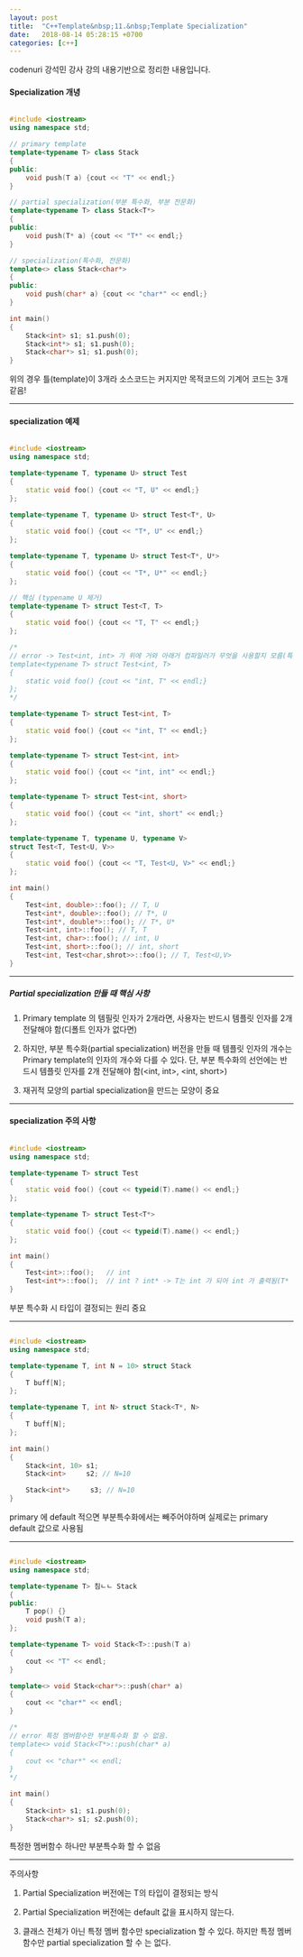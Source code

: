 ```yaml
---
layout: post
title:  "C++Template&nbsp;11.&nbsp;Template Specialization"
date:   2018-08-14 05:28:15 +0700
categories: [c++]
---
```


codenuri 강석민 강사 강의 내용기반으로 정리한 내용입니다.

#### Specialization 개녕

```cpp

#include <iostream>
using namespace std;

// primary template
template<typename T> class Stack
{
public:
	void push(T a) {cout << "T" << endl;}
}

// partial specialization(부분 특수화, 부분 전문화)
template<typename T> class Stack<T*>
{
public:
	void push(T* a) {cout << "T*" << endl;}
}

// specialization(특수화, 전문화)
template<> class Stack<char*>
{
public:
	void push(char* a) {cout << "char*" << endl;}
}

int main()
{
	Stack<int> s1; s1.push(0);
	Stack<int*> s1; s1.push(0);
	Stack<char*> s1; s1.push(0);
}

```

위의 경우 틀(template)이 3개라 소스코드는 커지지만 목적코드의 기계어 코드는 3개 같음!

---

#### specialization 예제

```cpp

#include <iostream>
using namespace std;

template<typename T, typename U> struct Test
{
	static void foo() {cout << "T, U" << endl;}
};

template<typename T, typename U> struct Test<T*, U>
{
	static void foo() {cout << "T*, U" << endl;}
};

template<typename T, typename U> struct Test<T*, U*>
{
	static void foo() {cout << "T*, U*" << endl;}
};

// 핵심 (typename U 제거)
template<typename T> struct Test<T, T>
{
	static void foo() {cout << "T, T" << endl;}
};

/*
// error -> Test<int, int> 가 위에 거와 아래거 컴파일러가 무엇을 사용할지 모름(특수화 버전이 우선되어 int, int 도 추가로 필요함)
template<typename T> struct Test<int, T>
{
	static void foo() {cout << "int, T" << endl;}
};
*/

template<typename T> struct Test<int, T>
{
	static void foo() {cout << "int, T" << endl;}
};

template<typename T> struct Test<int, int>
{
	static void foo() {cout << "int, int" << endl;}
};

template<typename T> struct Test<int, short>
{
	static void foo() {cout << "int, short" << endl;}
};

template<typename T, typename U, typename V> 
struct Test<T, Test<U, V>>
{
	static void foo() {cout << "T, Test<U, V>" << endl;}
};

int main()
{
	Test<int, double>::foo(); // T, U
	Test<int*, double>::foo(); // T*, U
	Test<int*, double*>::foo(); // T*, U*
	Test<int, int>::foo(); // T, T
	Test<int, char>::foo(); // int, U
	Test<int, short>::foo(); // int, short
	Test<int, Test<char,shrot>>::foo(); // T, Test<U,V>
}

```
---

##### Partial specialization 만들 때 핵심 사항

1. Primary template 의 템필릿 인자가 2개라면, 사용자는 반드시 템플릿 인자를 2개 전달해야 함(디폴트 인자가 없다면)

2. 하지만, 부분 특수화(partial specialization) 버전을 만들 때 템플릿 인자의 개수는 Primary template의 인자의 개수와 다를 수 있다. 단, 부분 특수화의 선언에는 반드시 템플릿 인자를 2개 전달해야 함(<int, int>, <int, short>)

3. 재귀적 모양의 partial specialization을 만드는 모양이 중요

---

#### specialization 주의 사항


```cpp

#include <iostream>
using namespace std;

template<typename T> struct Test
{
	static void foo() {cout << typeid(T).name() << endl;}
};

template<typename T> struct Test<T*>
{
	static void foo() {cout << typeid(T).name() << endl;}
};

int main()
{
	Test<int>::foo();	// int
	Test<int*>::foo();	// int ? int* -> T는 int 가 되어 int 가 출력됨(T* 부분 특수화 시)
}

```

부분 특수화 시 타입이 결정되는 원리 중요

---

```cpp

#include <iostream>
using namespace std;

template<typename T, int N = 10> struct Stack
{
	T buff[N];
};

template<typename T, int N> struct Stack<T*, N>
{
	T buff[N];
};

int main()
{
	Stack<int, 10> s1;
	Stack<int>     s2; // N=10

	Stack<int*>     s3; // N=10
}

```

primary 에 default 적으면 부분특수화에서는 빼주어야하며 실제로는 primary default 값으로 사용됨

---


```cpp

#include <iostream>
using namespace std;

template<typename T> 침ㄴㄴ Stack
{
public:
	T pop() {}
	void push(T a);
};

template<typename T> void Stack<T>::push(T a)
{
	cout << "T" << endl;
}

template<> void Stack<char*>::push(char* a)
{
	cout << "char*" << endl;
}

/*
// error 특정 멤버함수만 부분특수화 할 수 없음.
template<> void Stack<T*>::push(char* a)
{
	cout << "char*" << endl;
}
*/

int main()
{
	Stack<int> s1; s1.push(0);
	Stack<char*> s1; s2.push(0);
}

```
특정한 멤버함수 하나만 부분특수화 할 수 없음

---

주의사항

1. Partial Specialization 버전에는 T의 타입이 결정되는 방식

2. Partial Specialization 버전에는 default 값을 표시하지 않는다.

3. 클래스 전체가 아닌 특정 멤버 함수만 specialization 할 수 있다. 하지만 특정 멤버 함수만 partial specialization 할 수 는 없다.